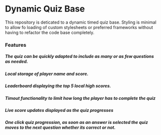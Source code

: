 # Dynamic Quiz Base

This repository is deticated to a dynamic timed quiz base. Styling is minimal to allow fo loading of custom stylesheets or preferred frameworks without having to refactor the code base completely. 

### Features

##### The quiz can be quickly adapted to include as many or as few questions as needed.

##### Local storage of player name and score.

##### Leaderboard displaying the top 5 local high scores.

##### Timout functionality to limit how long the player has to complete the quiz

##### Live score updates displayed as the quiz progresses 

##### One click quiz progression, as soon as an answer is selected the quiz moves to the next question whether its correct or not. 


